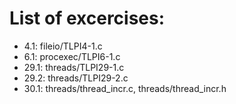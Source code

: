 # List of excercises:
- 4.1: fileio/TLPI4-1.c
- 6.1: procexec/TLPI6-1.c
- 29.1: threads/TLPI29-1.c
- 29.2: threads/TLPI29-2.c
- 30.1: threads/thread_incr.c, threads/thread_incr.h
